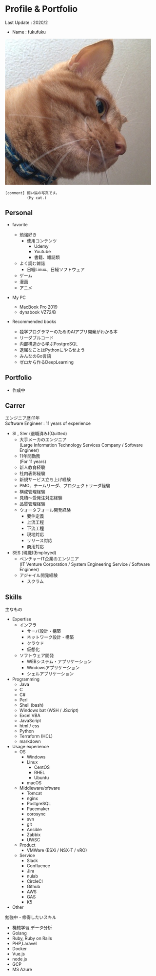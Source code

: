 # Profile & Portfolio

Last Update : 2020/2

- Name : fukufuku

![img](fukufuku.jpg)

``` memo
[comment] 飼い猫の写真です。
          (My cat.)
```

## Personal

- favorite
  - 勉強好き
    - 使用コンテンツ
      - Udemy
      - Youtube
      - 書籍、雑誌類
  - よく読む雑誌
    - 日経Linux、日経ソフトウェア
  - ゲーム
  - 漫画
  - アニメ

- My PC
  - MacBook Pro 2019
  - dynabook VZ72/B

- Recommended books
  - 独学プログラマーのためのAIアプリ開発がわかる本
  - リーダブルコード
  - 内部構造から学ぶPostgreSQL
  - 退屈なことはPythonにやらせよう
  - みんなのGo言語
  - ゼロから作るDeepLearning

## Portfolio

- 作成中

## Carrer

エンジニア歴:11年  
Software Engineer : 11 years of experience

- SI , SIer (退職済み)(Quitted)
  - 大手メーカのエンジニア  
    (Large Information Technology Services Company / Software Engineer)
  - 11年間勤務  
    (For 11 years)
  - 新人教育経験
  - 社内表彰経験
  - 新規サービス立ち上げ経験
  - PMO、チームリーダ、プロジェクトリーダ経験
  - 構成管理経験
  - 見積〜受発注対応経験
  - 品質管理経験
  - ウォータフォール開発経験
    - 要件定義
    - 上流工程
    - 下流工程
    - 現地対応
    - リリース対応
    - 商用対応
- SES (現職)(Employed)
  - ベンチャーIT企業のエンジニア  
    (IT Venture Corporation / System Engineering Service / Software Engineer)
  - アジャイル開発経験
    - スクラム

## Skills

主なもの  

- Expertise
  - インフラ
    - サーバ設計・構築
    - ネットワーク設計・構築
    - クラウド
    - 仮想化
  - ソフトウェア開発
    - WEBシステム・アプリケーション
    - Windowsアプリケーション
    - シェルアプリケーション
- Programming
  - Java
  - C
  - C#
  - Perl
  - Shell (bash)
  - Windows bat (WSH / JScript)
  - Excel VBA
  - JavaScript
  - html / css
  - Python
  - Terraform (HCL)
  - markdown
- Usage experience
  - OS
    - Windows
    - Linux
      - CentOS
      - RHEL
      - Ubuntu
    - macOS
  - Middleware/oftware
    - Tomcat
    - nginx
    - PostgreSQL
    - Pacemaker
    - corosync
    - svn
    - git
    - Ansible
    - Zabbix
    - UWSC
  - Product
    - VMWare (ESXi / NSX-T / vRO)
  - Service
    - Slack
    - Confluence
    - Jira
    - nulab
    - CircleCI
    - Github
    - AWS
    - GAS
    - K5
- Other

勉強中・修得したいスキル  

- 機械学習,データ分析
- Golang
- Ruby, Ruby on Rails
- PHP,Laravel
- Docker
- Vue.js
- node.js
- GCP
- MS Azure
